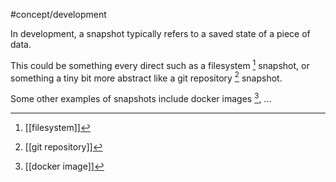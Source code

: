#concept/development

In development, a snapshot typically refers to a saved state of a piece of data. 

This could be something every direct such as a filesystem [^1] snapshot, or something a tiny bit more abstract like a git repository [^2] snapshot.

Some other examples of snapshots include docker images [^3], ...

[^1]: [[filesystem]]
[^2]: [[git repository]]
[^3]: [[docker image]]